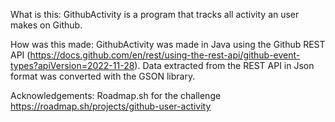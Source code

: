 
What is this:
GithubActivity is a program that tracks all activity an user makes on Github.


How was this made:
GithubActivity was made in Java using the Github REST API (https://docs.github.com/en/rest/using-the-rest-api/github-event-types?apiVersion=2022-11-28).
Data extracted from the REST API in Json format was converted with the GSON library.


Acknowledgements:
Roadmap.sh for the challenge
https://roadmap.sh/projects/github-user-activity


